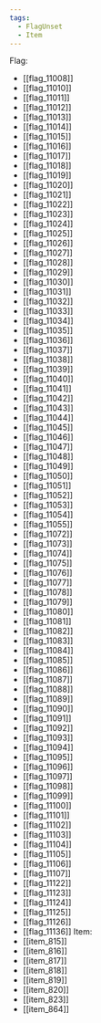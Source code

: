 ```yaml
---
tags:
  - FlagUnset
  - Item
---
```

Flag:
- [[flag_11008]]
- [[flag_11010]]
- [[flag_11011]]
- [[flag_11012]]
- [[flag_11013]]
- [[flag_11014]]
- [[flag_11015]]
- [[flag_11016]]
- [[flag_11017]]
- [[flag_11018]]
- [[flag_11019]]
- [[flag_11020]]
- [[flag_11021]]
- [[flag_11022]]
- [[flag_11023]]
- [[flag_11024]]
- [[flag_11025]]
- [[flag_11026]]
- [[flag_11027]]
- [[flag_11028]]
- [[flag_11029]]
- [[flag_11030]]
- [[flag_11031]]
- [[flag_11032]]
- [[flag_11033]]
- [[flag_11034]]
- [[flag_11035]]
- [[flag_11036]]
- [[flag_11037]]
- [[flag_11038]]
- [[flag_11039]]
- [[flag_11040]]
- [[flag_11041]]
- [[flag_11042]]
- [[flag_11043]]
- [[flag_11044]]
- [[flag_11045]]
- [[flag_11046]]
- [[flag_11047]]
- [[flag_11048]]
- [[flag_11049]]
- [[flag_11050]]
- [[flag_11051]]
- [[flag_11052]]
- [[flag_11053]]
- [[flag_11054]]
- [[flag_11055]]
- [[flag_11072]]
- [[flag_11073]]
- [[flag_11074]]
- [[flag_11075]]
- [[flag_11076]]
- [[flag_11077]]
- [[flag_11078]]
- [[flag_11079]]
- [[flag_11080]]
- [[flag_11081]]
- [[flag_11082]]
- [[flag_11083]]
- [[flag_11084]]
- [[flag_11085]]
- [[flag_11086]]
- [[flag_11087]]
- [[flag_11088]]
- [[flag_11089]]
- [[flag_11090]]
- [[flag_11091]]
- [[flag_11092]]
- [[flag_11093]]
- [[flag_11094]]
- [[flag_11095]]
- [[flag_11096]]
- [[flag_11097]]
- [[flag_11098]]
- [[flag_11099]]
- [[flag_11100]]
- [[flag_11101]]
- [[flag_11102]]
- [[flag_11103]]
- [[flag_11104]]
- [[flag_11105]]
- [[flag_11106]]
- [[flag_11107]]
- [[flag_11122]]
- [[flag_11123]]
- [[flag_11124]]
- [[flag_11125]]
- [[flag_11126]]
- [[flag_11136]]
Item:
- [[item_815]]
- [[item_816]]
- [[item_817]]
- [[item_818]]
- [[item_819]]
- [[item_820]]
- [[item_823]]
- [[item_864]]
